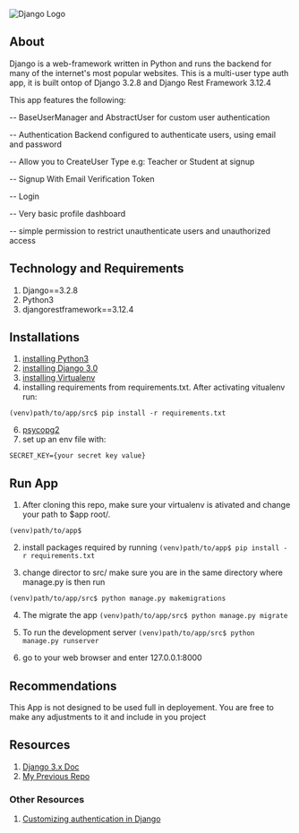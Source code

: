 ![Django Logo](/src/django-banner.jpg)

## About

Django is a web-framework written in Python and runs the backend for many of the internet's most popular websites. This is a multi-user type auth app, it is built ontop of Django 3.2.8 and Django Rest Framework 3.12.4

This app features the following:

-- BaseUserManager and AbstractUser for custom user authentication

-- Authentication Backend configured to authenticate users, using email and password

-- Allow you to CreateUser Type e.g: Teacher or Student at signup

-- Signup With Email Verification Token

-- Login

-- Very basic profile dashboard

-- simple permission to restrict unauthenticate users and unauthorized access

## Technology and Requirements

1. Django==3.2.8
2. Python3
3. djangorestframework==3.12.4

## Installations

1. [installing Python3](https://www.python.org/downloads/)
2. [installing Django 3.0](https://docs.djangoproject.com/en/3.0/topics/install/)
3. [installing Virtualenv](https://www.geeksforgeeks.org/creating-python-virtual-environment-windows-linux/)
4. installing requirements from requirements.txt. After activating vitualenv run:

`(venv)path/to/app/src$ pip install -r requirements.txt `

6. [psycopg2](http://initd.org/psycopg/docs/install.html)
7. set up an env file with:

`SECRET_KEY={your secret key value} `

## Run App

1. After cloning this repo, make sure your virtualenv is ativated and change your path to $app root/.

`(venv)path/to/app$`

2. install packages required by running
   `(venv)path/to/app$ pip install -r requirements.txt `

3. change director to src/ make sure you are in the same directory where manage.py is then run

`(venv)path/to/app/src$ python manage.py makemigrations `

4. The migrate the app
   `(venv)path/to/app/src$ python manage.py migrate `

5. To run the development server
   `(venv)path/to/app/src$ python manage.py runserver `

6. go to your web browser and enter 127.0.0.1:8000

## Recommendations

This App is not designed to be used full in deployement. You are free to make any adjustments to it and include in you project

## Resources

1. [Django 3.x Doc](https://docs.djangoproject.com/en/3.2/)
2. [My Previous Repo](https://github.com/codeOlam/dj-multi-user-auth)

### Other Resources

1. [Customizing authentication in Django](https://docs.djangoproject.com/en/3.2/topics/auth/customizing/)
